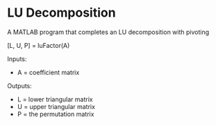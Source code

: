 # LU Decomposition
A MATLAB program that completes an LU decomposition with pivoting<brk />

[L, U, P] = luFactor(A)<brk />

Inputs:
-	A = coefficient matrix<brk />

Outputs:
- L = lower triangular matrix
-	U = upper triangular matrix
- P = the permutation matrix
